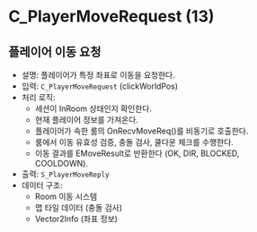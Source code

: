 # C_PlayerMoveRequest (13)

## 플레이어 이동 요청

- 설명: 플레이어가 특정 좌표로 이동을 요청한다.
- 입력: `C_PlayerMoveRequest` (clickWorldPos)
- 처리 로직:
  - 세션이 InRoom 상태인지 확인한다.
  - 현재 플레이어 정보를 가져온다.
  - 플레이어가 속한 룸의 OnRecvMoveReq()를 비동기로 호출한다.
  - 룸에서 이동 유효성 검증, 충돌 검사, 쿨다운 체크를 수행한다.
  - 이동 결과를 EMoveResult로 반환한다 (OK, DIR, BLOCKED, COOLDOWN).
- 출력: `S_PlayerMoveReply`
- 데이터 구조: 
  - Room 이동 시스템
  - 맵 타일 데이터 (충돌 검사)
  - Vector2Info (좌표 정보)